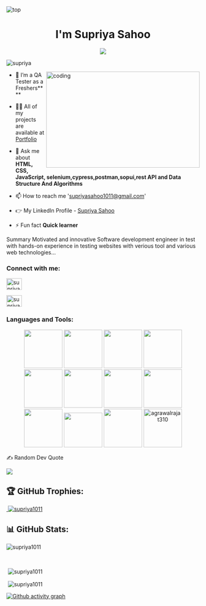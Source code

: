 <!--
**agrawalrajat310/agrawalrajat310** is a ✨ _special_ ✨ repository because its `README.md` (this file) appears on your GitHub profile.
Here are some ideas to get you started:
- 🔭 I’m currently working on ...
- 🌱 I’m currently learning ...
- 👯 I’m looking to collaborate on ...
- 🤔 I’m looking for help with ...
- 💬 Ask me about ...
- 📫 How to reach me: ...
- 😄 Pronouns: ...
- ⚡ Fun fact: ...
-->
<img src="https://camo.githubusercontent.com/5dc6ee33381917e41fc9c4951799268998f11a9b864399bf79a0842e4f9b194d/68747470733a2f2f692e696d6775722e636f6d2f315a76566b44632e676966" alt="top" />
<h1 align="center">I'm Supriya Sahoo</h1>
<div align="center">
<img src="https://readme-typing-svg.herokuapp.com/?lines=Welcome+To+Profile;Full+Stack+Web+Developer;Quick+learner;Self+Motivated;Problem+Solver;&color=teal&center=true" />
</div>


<p align="left"> <img src="https://komarev.com/ghpvc/?username=supriya1011&label=Profile%20views&color=0e75b6&style=flat" alt="supriya" /> </p>


<img align="right" alt="coding" width="400" height="250" src="https://camo.githubusercontent.com/4c8d92806e3c2322a2c390ffa0019c1d6f78a4d82108aa6946863ae362a763c8/68747470733a2f2f69322e77702e636f6d2f616c6c68746163636573732e696e666f2f77702d636f6e74656e742f75706c6f6164732f323031382f30332f70726f6772616d6d696e672e6769663f6669743d313238312532433731362673736c3d31" />




- 🌱 I’m a QA Tester as a Freshers****

- 👨‍💻 All of my projects are available at [Portfolio](https://supriya1011.github.io/)

- 💬 Ask me about **HTML, CSS, JavaScript, selenium,cypress,postman,sopui,rest API and Data Structure And Algorithms**

- 📫 How to reach me 'supriyasahoo1011@gmail.com'

- 👉 My LinkedIn Profile - [Supriya Sahoo](https://www.linkedin.com/in/supriya-sahoo/)

- ⚡ Fun fact **Quick learner**

Summary
Motivated and innovative Software development engineer in test with hands-on experience in testing websites with verious tool and various web technologies...


<h3 align="left">Connect with me:</h3>


<p text-align="center">

<a href="https://www.linkedin.com/in/supriya-sahoo/" target="blank"><img align="center" src="https://raw.githubusercontent.com/rahuldkjain/github-profile-readme-generator/master/src/images/icons/Social/linked-in-alt.svg" alt="supriya1011" height="30" width="40" /></a>

 

<a href="https://codesandbox.io/u/supriya1011" target="blank"><img align="center" src="https://raw.githubusercontent.com/rahuldkjain/github-profile-readme-generator/master/src/images/icons/Social/codesandbox.svg" alt="supriya1011" height="30" width="40" /></a>
 
 
<!-- <a href="https://codepen.io/sudiptapramanik209" target="blank"><img align="center" src="https://raw.githubusercontent.com/rahuldkjain/github-profile-readme-generator/master/src/images/icons/Social/codepen.svg" alt="sudiptapramanik209" height="30" width="40" /></a> -->


</p>

<h3 align="left">Languages and Tools:</h3>


<!-- 
<p align="left"> <a href="https://babeljs.io/" target="_blank" rel="noreferrer"> <img src="https://www.vectorlogo.zone/logos/babeljs/babeljs-icon.svg" alt="babel" width="40" height="40"/> </a> <a href="https://www.w3schools.com/css/" target="_blank" rel="noreferrer"> <img src="https://raw.githubusercontent.com/devicons/devicon/master/icons/css3/css3-original-wordmark.svg" alt="css3" width="40" height="40"/> </a> <a href="https://expressjs.com" target="_blank" rel="noreferrer"> <img src="https://raw.githubusercontent.com/devicons/devicon/master/icons/express/express-original-wordmark.svg" alt="express" width="40" height="40"/> </a> <a href="https://git-scm.com/" target="_blank" rel="noreferrer"> <img src="https://www.vectorlogo.zone/logos/git-scm/git-scm-icon.svg" alt="git" width="40" height="40"/> </a> <a href="https://heroku.com" target="_blank" rel="noreferrer"> <img src="https://www.vectorlogo.zone/logos/heroku/heroku-icon.svg" alt="heroku" width="40" height="40"/> </a> <a href="https://www.w3.org/html/" target="_blank" rel="noreferrer"> <img src="https://raw.githubusercontent.com/devicons/devicon/master/icons/html5/html5-original-wordmark.svg" alt="html5" width="40" height="40"/> </a> <a href="https://developer.mozilla.org/en-US/docs/Web/JavaScript" target="_blank" rel="noreferrer"> <img src="https://raw.githubusercontent.com/devicons/devicon/master/icons/javascript/javascript-original.svg" alt="javascript" width="40" height="40"/> </a> <a href="https://www.mongodb.com/" target="_blank" rel="noreferrer"> <img src="https://raw.githubusercontent.com/devicons/devicon/master/icons/mongodb/mongodb-original-wordmark.svg" alt="mongodb" width="40" height="40"/> </a> <a href="https://nodejs.org" target="_blank" rel="noreferrer"> <img src="https://raw.githubusercontent.com/devicons/devicon/master/icons/nodejs/nodejs-original-wordmark.svg" alt="nodejs" width="40" height="40"/> </a> <a href="https://reactjs.org/" target="_blank" rel="noreferrer"> <img src="https://raw.githubusercontent.com/devicons/devicon/master/icons/react/react-original-wordmark.svg" alt="react" width="40" height="40"/> </a> <a href="https://redux.js.org" target="_blank" rel="noreferrer"> <img src="https://raw.githubusercontent.com/devicons/devicon/master/icons/redux/redux-original.svg" alt="redux" width="40" height="40"/> </a> <a href="https://www.typescriptlang.org/" target="_blank" rel="noreferrer"> <img src="https://raw.githubusercontent.com/devicons/devicon/master/icons/typescript/typescript-original.svg" alt="typescript" width="40" height="40"/> </a> </p>
 -->
 
 <div align="center">
 <img src="https://media.licdn.com/dms/image/C5122AQF9_IGT1XQnWg/feedshare-shrink_1280/0/1561388213088?e=2147483647&v=beta&t=nNjNJ9_CAZb9qsrZKhhT0YhtM9Tma4XHmzosVs8UKQo" width="100" height="100px">
  <img src="https://portfolio-himanshu.in/assets/imgs/css3.gif" width="100" height="100px">  
 <img src="https://media3.giphy.com/media/ln7z2eWriiQAllfVcn/200w.webp" width="100">      
 <img src="https://i.giphy.com/media/eNAsjO55tPbgaor7ma/200w.webp" width="100">      
 <img src="https://media4.giphy.com/media/du3J3cXyzhj75IOgvA/200.webp?cid=ecf05e47243naql4ppv14fb6z23ni6c6o75mhx1w55umom65&rid=200.webp&ct=g" width="100">      
 <img src="https://i.giphy.com/media/IdyAQJVN2kVPNUrojM/200.webp" width="100">  
 
 
  <img src="https://codetru.com/images/all/nodejsdis.gif" width="100">
 <img src="https://cdn.dribbble.com/users/989984/screenshots/5880822/comp_10.gif" width="100" height="100px">
<!--  <img src="https://miro.medium.com/max/1200/0*GTTsEc-bsWoqcOoM.gif" width="120" height="120px"> -->
 <img src="https://cdn.iconscout.com/icon/free/png-256/netlify-3550832-2970417.png" width="100">
 <img src="https://cdn.hashnode.com/res/hashnode/image/upload/v1574980164835/kCDLuOzFb.gif?auto=format,compress&gif-q=60&format=webm" width="100" height="90px">
 <img src="https://cdn.iconscout.com/icon/free/png-256/npm-3550843-2970428.png" width="100">
 <img src="https://cdn.dribbble.com/users/7040/screenshots/8214019/media/9d162bf2d3303da6f3e777bbae322b33.gif" alt="agrawalrajat310" width="100"  height="100px">
 
</div>

<!-- <h3 align="left">Support:</h3>
<p><a href="https://www.buymeacoffee.com/agrawalrajat310"> <img align="left" src="https://cdn.buymeacoffee.com/buttons/v2/default-yellow.png" height="50" width="210" alt="sudiptapramanik209" /></a></p><br><br>
<br> -->
✍️ Random Dev Quote

![](https://quotes-github-readme.vercel.app/api?type=horizontal&theme=radical)

## 🏆 GitHub Trophies:


<p align="left"> <a href="https://github.com/ryo-ma/github-profile-trophy">&nbsp;<img src="https://github-profile-trophy.vercel.app/?username=supriya1011" alt="supriya1011" /></a> </p>

## 📊 GitHub Stats:


<p>&nbsp;<img align="left" src="https://github-readme-stats.vercel.app/api/top-langs?username=supriya1011&show_icons=true&locale=en&layout=compact" alt="supriya1011" /></p><br>


<p>&nbsp;<img align="center" src="https://github-readme-stats.vercel.app/api?username=supriya1011&show_icons=true&locale=en" alt="supriya1011" /></p>

<p>&nbsp;<img align="center" src="https://github-readme-streak-stats.herokuapp.com/?user=supriya1011&" alt="supriya1011" /></p>

[![Github activity graph](https://github-readme-activity-graph.cyclic.app/graph?username=supriya1011&theme=rogue)]([https://github.com/supriya1011/github-readme-activity-graph](https://github-readme-activity-graph.cyclic.app/graph?username=supriya1011&theme=rogue))
